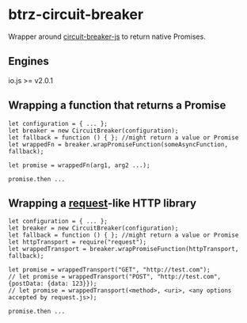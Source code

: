 # btrz-circuit-breaker

Wrapper around [circuit-breaker-js](https://www.npmjs.com/package/circuit-breaker-js) to return native Promises.

## Engines

io.js >= v2.0.1

## Wrapping a function that returns a Promise

    let configuration = { ... };
    let breaker = new CircuitBreaker(configuration);
    let fallback = function () { }; //might return a value or Promise
    let wrappedFn = breaker.wrapPromiseFunction(someAsyncFunction, fallback);
    
    let promise = wrappedFn(arg1, arg2 ...);
    
    promise.then ...

## Wrapping a [request](https://github.com/request/request)-like HTTP library

    let configuration = { ... };
    let breaker = new CircuitBreaker(configuration);
    let fallback = function () { }; //might return a value or Promise
    let httpTransport = require("request");
    let wrappedTransport = breaker.wrapPromiseFunction(httpTransport, fallback);
    
    let promise = wrappedTransport("GET", "http://test.com");
    // let promise = wrappedTransport("POST", "http://test.com", {postData: {data: 123}});
    // let promise = wrappedTransport(<method>, <uri>, <any options accepted by request.js>);
    
    promise.then ...
